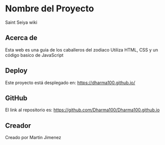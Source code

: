 # Nombre del Proyecto
Saint Seiya wiki

## Acerca de
Esta web es una guia de los caballeros del zodiaco
Utiliza HTML, CSS y un código basico de JavaScript


## Deploy
Este proyecto está desplegado en: 
https://dharma100.github.io/


## GitHub
El link al repositorio es:
https://github.com/Dharma100/Dharma100.github.io


## Creador
Creado por Martin Jimenez 